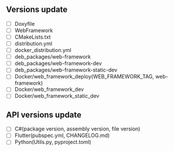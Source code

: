 ## Versions update
- [ ] Doxyfile
- [ ] WebFramework
- [ ] CMakeLists.txt
- [ ] distribution.yml
- [ ] docker_distribution.yml
- [ ] deb_packages/web-framework
- [ ] deb_packages/web-framework-dev
- [ ] deb_packages/web-framework-static-dev
- [ ] Docker/web_framework_deploy(WEB_FRAMEWORK_TAG, web-framework)
- [ ] Docker/web_framework_dev
- [ ] Docker/web_framework_static_dev

## API versions update
- [ ] C#(package version, assembly version, file version)
- [ ] Flutter(pubspec.yml, CHANGELOG.md)
- [ ] Python(Utils.py, pyproject.toml)
